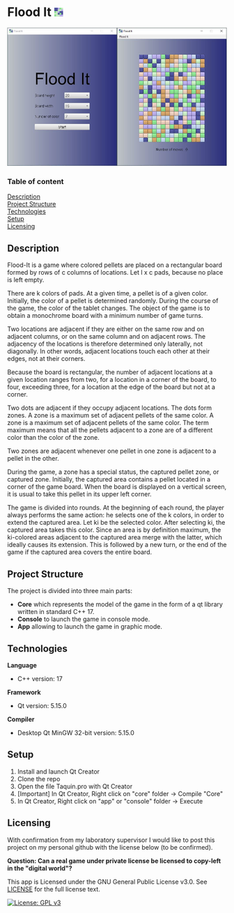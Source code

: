 # Flood It <img src="./app/resources/img/logo.jpg" width="20" height="20">

<img src="./app/resources/img/synopsis.jpg">

### Table of content

[Description](#description)  
[Project Structure](#project-structure)  
[Technologies](#technologies)  
[Setup](#setup)  
[Licensing](#licensing)  

## Description

Flood-It is a game where colored pellets are placed on a rectangular board formed by rows of c columns of locations. Let l x c pads, because no place is left empty.  

There are k colors of pads. At a given time, a pellet is of a given color. Initially, the color of a pellet is determined randomly. During the course of the game, the color of the tablet changes. The object of the game is to obtain a monochrome board with a minimum number of game turns.  

Two locations are adjacent if they are either on the same row and on adjacent columns, or on the same column and on adjacent rows. The adjacency of the locations is therefore determined only laterally, not diagonally. In other words, adjacent locations touch each other at their edges, not at their corners.  

Because the board is rectangular, the number of adjacent locations at a given location ranges from two, for a location in a corner of the board, to four, exceeding three, for a location at the edge of the board but not at a corner.  
 
Two dots are adjacent if they occupy adjacent locations. The dots form zones. A zone is a maximum set of adjacent pellets of the same color. A zone is a maximum set of adjacent pellets of the same color. The term maximum means that all the pellets adjacent to a zone are of a different color than the color of the zone.  
 
Two zones are adjacent whenever one pellet in
one zone is adjacent to a pellet in the other. 

During the game, a zone has a special status, the captured pellet zone, or captured zone. Initially, the captured area contains a pellet located in a corner of the game board. When the board is displayed on a vertical screen, it is usual to take this pellet in its upper left corner. 

The game is divided into rounds. At the beginning of each round, the player always performs the same action: he selects one of the k colors, in order to extend the captured area. Let ki be the selected color. After selecting ki, the captured area takes this color. Since an area is by definition maximum, the ki-colored areas adjacent to the captured area merge with the latter, which ideally causes its extension.  This is followed by a new turn, or the end of the game if the captured area covers the entire board.

## Project Structure  

The project is divided into three main parts:
- **Core** which represents the model of the game in the form of a qt library written in standard C++ 17.
- **Console** to launch the game in console mode.
- **App** allowing to launch the game in graphic mode.

## Technologies

**Language**

- C++ version: 17

**Framework**

- Qt version: 5.15.0  

**Compiler**

- Desktop Qt MinGW 32-bit version: 5.15.0

## Setup

1. Install and launch Qt Creator
2. Clone the repo
3. Open the file Taquin.pro with Qt Creator
4. [Important] In Qt Creator, Right click on "core" folder -> Compile "Core"
5. In Qt Creator, Right click on "app" or "console" folder -> Execute

## Licensing

With confirmation from my laboratory supervisor I would like to post this project on my personal github with the license below (to be confirmed).

**Question: Can a real game under private license be licensed to copy-left in the "digital world"?**

This app is Licensed under the GNU General Public License v3.0. See [LICENSE](LICENSE) for the full license text.

[![License: GPL v3](https://img.shields.io/badge/License-GPLv3-blue.svg)](https://www.gnu.org/licenses/gpl-3.0)
